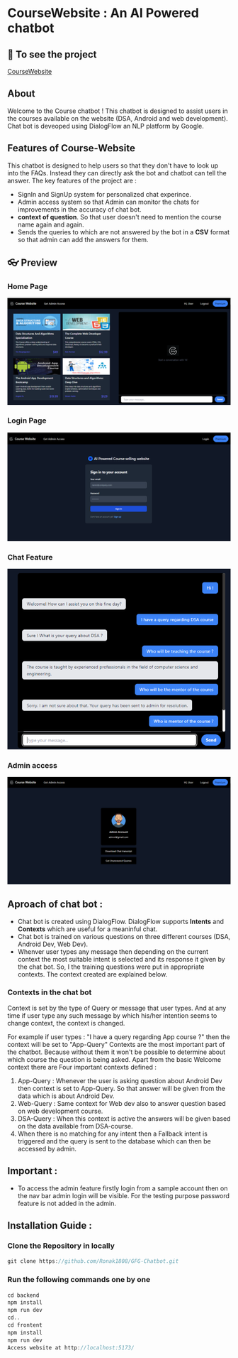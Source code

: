 #  CourseWebsite : An AI Powered chatbot

## 🔗 To see the project
[CourseWebsite](https://gfg-chatbot.vercel.app/)

##  About

Welcome to the Course chatbot ! This chatbot is designed to assist users in the courses available on the website (DSA, Android and web development). Chat bot is deveoped using DialogFlow an NLP platform by Google. 
 

##  Features of Course-Website

This chatbot is designed to help users so that they don't have to look up into the FAQs. Instead they can directly ask the bot and chatbot can tell the answer. The key features of the project are : 
- SignIn and SignUp system for personalized chat experince.
- Admin access system so that Admin can monitor the chats for improvements in the accuracy of chat bot.
- **context of question**. So that user doesn't need to mention the course name again and again.
- Sends the queries to which are not answered by the bot in a **CSV** format so that admin can add the answers for them.

## 👓 Preview
### Home Page 
<img src="https://github.com/Ronak1808/GFG-Chatbot/blob/main/demo_img/Home.PNG">

### Login Page
<img src="https://github.com/Ronak1808/GFG-Chatbot/blob/main/demo_img/LoginPage.PNG">

### Chat Feature
<img src= "https://github.com/Ronak1808/GFG-Chatbot/blob/main/demo_img/Chat.PNG">

### Admin access
<img src="https://github.com/Ronak1808/GFG-Chatbot/blob/main/demo_img/Admin.PNG">


## Aproach of chat bot : 
- Chat bot is created using DialogFlow. DialogFlow supports **Intents** and **Contexts** which are useful for a meaninful chat.
- Chat bot is trained on various questions on three different courses (DSA, Android Dev, Web Dev). 
- Whenver user types any message then depending on the current context the most suitable intent is selected and its response it given by the chat bot. So, I the training questions were put in appropriate contexts. The context created are explained below. 

### Contexts in the chat bot 
Context is set by the type of Query or message that user types. And at any time if user type any such message by which his/her intention seems to change context, the context is changed.

For example if user types : "I have a query regarding App course ?" then the context will be set to "App-Query"
Contexts are the most important part of the chatbot. Because without them it won't be possible to determine about which course the question is being asked. 
Apart from the basic Welcome context there are Four important contexts defined : 

1. App-Query : Whenever the user is asking question about Android Dev then context is set to App-Query. So that answer will be given from the data which is about Android Dev. 
2. Web-Query : Same context for Web dev also to answer question based on web development course.
3. DSA-Query : When this context is active the answers will be given based on the data available from DSA-course.
4. When there is no matching for any intent then a Fallback intent is triggered and the query is sent to the database which can then be accessed by admin.

## Important : 
- To access the admin feature firstly login from a sample account then on the nav bar admin login will be visible.
For the testing purpose password feature is not added in the admin. 

## Installation Guide :
### Clone the Repository in locally
```JavaScript
git clone https://github.com/Ronak1808/GFG-Chatbot.git
```
### Run the following commands one by one
```JavaScript
cd backend
npm install
npm run dev
cd..
cd frontent
npm install
npm run dev
Access website at http://localhost:5173/
```
